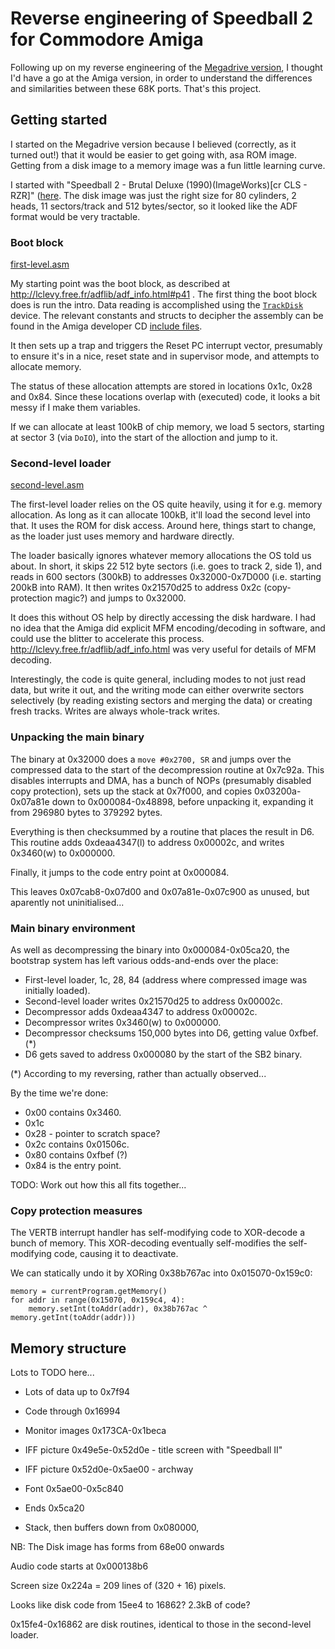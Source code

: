 # Reverse engineering of Speedball 2 for Commodore Amiga

Following up on my reverse engineering of the [Megadrive
version](https://github.com/simon-frankau/speedball2-re.git), I
thought I'd have a go at the Amiga version, in order to understand the
differences and similarities between these 68K ports. That's this
project.

## Getting started

I started on the Megadrive version because I believed (correctly, as
it turned out!) that it would be easier to get going with, asa ROM
image. Getting from a disk image to a memory image was a fun little
learning curve.

I started with "Speedball 2 - Brutal Deluxe (1990)(ImageWorks)[cr
CLS - RZR]"
([here](https://www.planetemu.net/rom/commodore-amiga-games-adf/speedball-2-brutal-deluxe-1990-imageworks-cr-cls-rzr-3). The
disk image was just the right size for 80 cylinders, 2 heads, 11
sectors/track and 512 bytes/sector, so it looked like the ADF format
would be very tractable.

### Boot block

[first-level.asm](boot/first-level.asm)

My starting point was the boot block, as described at
http://lclevy.free.fr/adflib/adf_info.html#p41 . The first thing the
boot block does is run the intro. Data reading is accomplished using
the [`TrackDisk`](https://wiki.amigaos.net/wiki/Trackdisk_Device)
device. The relevant constants and structs to decipher the assembly
can be found in the Amiga developer CD [include
files](http://amigadev.elowar.com/read/ADCD_2.1/Includes_and_Autodocs_2._guide/node0094.html#line19).

It then sets up a trap and triggers the Reset PC interrupt vector,
presumably to ensure it's in a nice, reset state and in supervisor
mode, and attempts to allocate memory.

The status of these allocation attempts are stored in locations 0x1c,
0x28 and 0x84. Since these locations overlap with (executed) code, it
looks a bit messy if I make them variables.

If we can allocate at least 100kB of chip memory, we load 5 sectors,
starting at sector 3 (via `DoIO`), into the start of the alloction and
jump to it.

### Second-level loader

[second-level.asm](boot/second-level.asm)

The first-level loader relies on the OS quite heavily, using it for
e.g. memory allocation. As long as it can allocate 100kB, it'll load
the second level into that. It uses the ROM for disk access. Around
here, things start to change, as the loader just uses memory and
hardware directly.

The loader basically ignores whatever memory allocations the OS told
us about. In short, it skips 22 512 byte sectors (i.e. goes to track
2, side 1), and reads in 600 sectors (300kB) to addresses
0x32000-0x7D000 (i.e. starting 200kB into RAM). It then writes
0x21570d25 to address 0x2c (copy-protection magic?) and jumps to
0x32000.

It does this without OS help by directly accessing the disk
hardware. I had no idea that the Amiga did explicit MFM
encoding/decoding in software, and could use the blitter to accelerate
this process. http://lclevy.free.fr/adflib/adf_info.html was very
useful for details of MFM decoding.

Interestingly, the code is quite general, including modes to not just
read data, but write it out, and the writing mode can either overwrite
sectors selectively (by reading existing sectors and merging the data)
or creating fresh tracks. Writes are always whole-track writes.

### Unpacking the main binary

The binary at 0x32000 does a `move #0x2700, SR` and jumps over the
compressed data to the start of the decompression routine at
0x7c92a. This disables interrupts and DMA, has a bunch of NOPs
(presumably disabled copy protection), sets up the stack at 0x7f000,
and copies 0x03200a-0x07a81e down to 0x000084-0x48898, before
unpacking it, expanding it from 296980 bytes to 379292
bytes.

Everything is then checksummed by a routine that places the result in
D6. This routine adds 0xdeaa4347(l) to address 0x00002c, and writes
0x3460(w) to 0x000000.

Finally, it jumps to the code entry point at 0x000084.

This leaves 0x07cab8-0x07d00 and 0x07a81e-0x07c900 as unused, but
aparently not uninitialised...

### Main binary environment

As well as decompressing the binary into 0x000084-0x05ca20, the
bootstrap system has left various odds-and-ends over the place:

 * First-level loader, 1c, 28, 84 (address where compressed image was initially loaded).
 * Second-level loader writes 0x21570d25 to address 0x00002c.
 * Decompressor adds 0xdeaa4347 to address 0x00002c.
 * Decompressor writes 0x3460(w) to 0x000000.
 * Decompressor checksums 150,000 bytes into D6, getting value 0xfbef. (*)
 * D6 gets saved to address 0x000080 by the start of the SB2 binary.

(*) According to my reversing, rather than actually observed...

By the time we're done:

 * 0x00 contains 0x3460.
 * 0x1c
 * 0x28 - pointer to scratch space?
 * 0x2c contains 0x01506c.
 * 0x80 contains 0xfbef (?)
 * 0x84 is the entry point.
 
 TODO: Work out how this all fits together...

### Copy protection measures

The VERTB interrupt handler has self-modifying code to XOR-decode a
bunch of memory. This XOR-decoding eventually self-modifies the
self-modifying code, causing it to deactivate.

We can statically undo it by XORing 0x38b767ac into 0x015070-0x159c0:

```
memory = currentProgram.getMemory()
for addr in range(0x15070, 0x159c4, 4):
    memory.setInt(toAddr(addr), 0x38b767ac ^ memory.getInt(toAddr(addr)))
```

## Memory structure

Lots to TODO here...

 * Lots of data up to 0x7f94
 * Code through 0x16994
 * Monitor images 0x173CA-0x1beca
 * IFF picture 0x49e5e-0x52d0e - title screen with "Speedball II"
 * IFF picture 0x52d0e-0x5ae00 - archway
 * Font 0x5ae00-0x5c840
 * Ends 0x5ca20

 * Stack, then buffers down from 0x080000, 

NB: The Disk image has forms from 68e00 onwards

Audio code starts at 0x000138b6

Screen size 0x224a = 209 lines of (320 + 16) pixels.

Looks like disk code from 15ee4 to 16862? 2.3kB of code?

0x15fe4-0x16862 are disk routines, identical to those in the
second-level loader.
